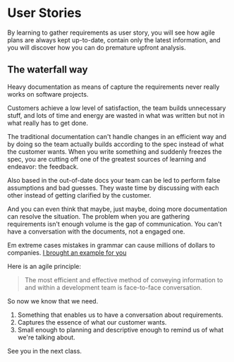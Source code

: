 # User Stories
By learning to gather requirements as user story, you will see how agile plans are always kept up-to-date, contain only the latest information, and you will discover how you can do premature upfront analysis.

## The waterfall way
Heavy documentation as means of capture the  requirements never really works on software projects.

Customers achieve a low level of satisfaction, the team builds unnecessary stuff, and lots of time and energy are wasted in what was written but not in what really has to get done.

The traditional documentation can't handle changes in an efficient way and by doing so the team actually builds according to the spec instead of what the customer wants. When you write something and suddenly freezes the spec, you are cutting off one of the greatest sources of learning and endeavor: the feedback.

Also based in the out-of-date docs your team can be led to perform false assumptions and bad guesses. They waste time by discussing with each other instead of getting clarified by the customer.

And you can even think that maybe, just maybe, doing more documentation can resolve the situation. The problem when you are gathering requirements isn't enough volume is the gap of communication. You can't have a conversation with the documents, not a engaged one.

Em extreme cases mistakes in grammar can cause millions of dollars to companies. [I brought an example for you](https://www.nytimes.com/2006/10/25/business/worldbusiness/25comma.html)

Here is an agile principle:
> The most efficient and effective method of conveying information to and within a development team is face-to-face conversation.

So now we know that we need.  
1. Something that enables us to have a conversation about requirements.
2. Captures the essence of what our customer wants.
3. Small enough to planning and descriptive enough to remind us of what we're talking about.

See you in the next class.